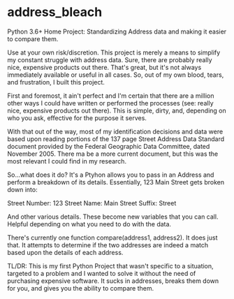 # address_bleach
Python 3.6+ Home Project: Standardizing Address data and making it easier to compare them.

Use at your own risk/discretion.  This project is merely a means to simplify my constant struggle with address data.
Sure, there are probably really nice, expensive products out there.  That's great, but it's not always immediately
available or useful in all cases.  So, out of my own blood, tears, and frustration, I built this project.

First and foremost, it ain't perfect and I'm certain that there are a million other ways I could have written or performed
the processes (see: really nice, expensive products out there).  This is simple, dirty, and, depending on who you ask,
effective for the purpose it serves.

With that out of the way, most of my identification decisions and data were based upon reading portions of the 137 page
Street Address Data Standard document provided by the Federal Geographic Data Committee, dated November 2005.  There ma
be a more current document, but this was the most relevant I could find in my research.

So...what does it do?  It's a Ptyhon allows you to pass in an Address and perform a breakdown of its details.
Essentially, 123 Main Street gets broken down into:

Street Number: 123
Street Name: Main
Street Suffix: Street

And other various details.  These become new variables that you can call. Helpful depending on what you need to do with
the data.

There's currently one function compare(address1, address2).  It does just that.  It attempts to determine if the two addresses
are indeed a match based upon the details of each address.

TL/DR: This is my first Python Project that wasn't specific to a situation, targeted to a problem and I wanted
to solve it without the need of purchasing expensive software.  It sucks in addresses, breaks them down for you, and gives
you the ability to compare them.
